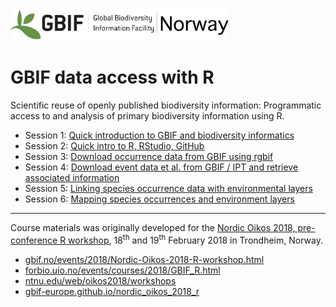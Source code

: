 ![](./demo_data/gbif-norway-full.png "GBIF-Norway-Banner")

# GBIF data access with R

Scientific reuse of openly published biodiversity information: Programmatic access to and analysis of primary biodiversity information using R.

* Session 1: [Quick introduction to GBIF and biodiversity informatics](s1_gbif_intro)
* Session 2: [Quick intro to R, RStudio, GitHub](s2_r_intro)
* Session 3: [Download occurrence data from GBIF using rgbif](s3_gbif_demo)
* Session 4: [Download event data et al. from GBIF / IPT and retrieve associated information](s4_event_core)
* Session 5: [Linking species occurrence data with environmental layers](s5_environment)
* Session 6: [Mapping species occurrences and environment layers](s6_mapping)



***

<!-- ![](./demo_data/NSO_2018_GBIF_NO.png "NSO 2018") -->

Course materials was originally developed for the [Nordic Oikos 2018, pre-conference R workshop](./README-2018.md), 18<sup>th</sup> and 19<sup>th</sup> February 2018 in Trondheim, Norway.

* [gbif.no/events/2018/Nordic-Oikos-2018-R-workshop.html](https://www.gbif.no/events/2018/Nordic-Oikos-2018-R-workshop.html)
* [forbio.uio.no/events/courses/2018/GBIF_R.html](https://www.forbio.uio.no/events/courses/2018/GBIF_R.html)
* [ntnu.edu/web/oikos2018/workshops](https://www.ntnu.edu/web/oikos2018/workshops)
* [gbif-europe.github.io/nordic_oikos_2018_r](https://gbif-europe.github.io/nordic_oikos_2018_r)
